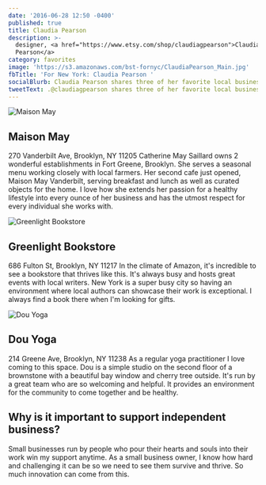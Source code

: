 ```yaml
---
date: '2016-06-28 12:50 -0400'
published: true
title: Claudia Pearson
description: >-
  designer, <a href="https://www.etsy.com/shop/claudiagpearson">Claudia
  Pearson</a>
category: favorites
image: 'https://s3.amazonaws.com/bst-fornyc/ClaudiaPearson_Main.jpg'
fbTitle: 'For New York: Claudia Pearson '
socialBlurb: Claudia Pearson shares three of her favorite local businesses in NYC.
tweetText: .@claudiagpearson shares three of her favorite local businesses in NYC
---
```

![Maison May](https://s3.amazonaws.com/bst-fornyc/ClaudiaPearson_MasonMay.jpg)

## Maison May
270 Vanderbilt Ave, Brooklyn, NY 11205
Catherine May Saillard owns 2 wonderful establishments in Fort Greene, Brooklyn. She serves a seasonal  menu working closely with local farmers. Her second cafe just opened, Maison May Vanderbilt, serving breakfast and lunch as well as curated objects for the home. I love how she extends her passion for a healthy lifestyle into every ounce of her business and has the utmost respect for every individual she works with.

![Greenlight Bookstore](https://s3.amazonaws.com/bst-fornyc/ClaudiaPearson_GreenlightBooks.jpg)
## Greenlight Bookstore
686 Fulton St, Brooklyn, NY 11217
In the climate of Amazon, it's incredible to see a bookstore that thrives like this. It's always busy and hosts great events with local writers. New York is a super busy city so having an environment where local authors can showcase their work is exceptional. I always find a book there when I'm looking for gifts.

![Dou Yoga](https://s3.amazonaws.com/bst-fornyc/Claudia_Pearson_DouYoga.jpg)
## Dou Yoga
214 Greene Ave, Brooklyn, NY 11238
As a regular yoga practitioner I love coming to this space. Dou is a simple studio on the second floor of a brownstone with a beautiful bay window and cherry tree outside. It's run by a great team who are so welcoming and helpful. It provides an environment for the community to come together and be healthy.

## Why is it important to support independent business?
Small businesses run by people who pour their hearts and souls into their work win my support anytime. As a small business owner, I know how hard and challenging it can be so we need to see them survive and thrive. So much innovation can come from this.
